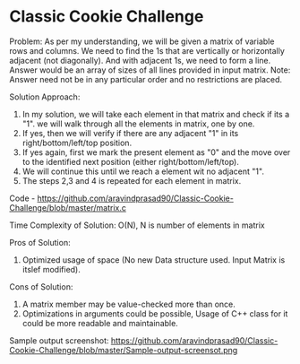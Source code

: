 # Classic Cookie Challenge

Problem:
As per my understanding, we will be given a matrix of variable rows and columns. We need to find the 1s that are vertically or horizontally adjacent (not diagonally). 
And with adjacent 1s, we need to form a line. Answer would be an array of sizes of all lines provided in input matrix. 
Note: Answer need not be in any particular order and no restrictions are placed. 

Solution Approach:
1) In my solution, we will take each element in that matrix and check if its a "1". we will walk through all the elements in matrix, one by one.
2) If yes, then we will verify if there are any adjacent "1" in its right/bottom/left/top position. 
3) If yes again, first we mark the present element as "0" and the move over to the identified next position (either right/bottom/left/top). 
4) We will continue this until we reach a element wit no adjacent "1". 
5) The steps 2,3 and 4 is repeated for each element in matrix.  

Code - https://github.com/aravindprasad90/Classic-Cookie-Challenge/blob/master/matrix.c 

Time Complexity of Solution:
O(N), N is number of elements in matrix

Pros of Solution:
1) Optimized usage of space (No new Data structure used. Input Matrix is itslef modified). 

Cons of Solution:
1) A matrix member may be value-checked more than once. 
2) Optimizations in arguments could be possible, Usage of C++ class for it could be more readable and maintainable.

Sample output screenshot:
https://github.com/aravindprasad90/Classic-Cookie-Challenge/blob/master/Sample-output-screensot.png 
